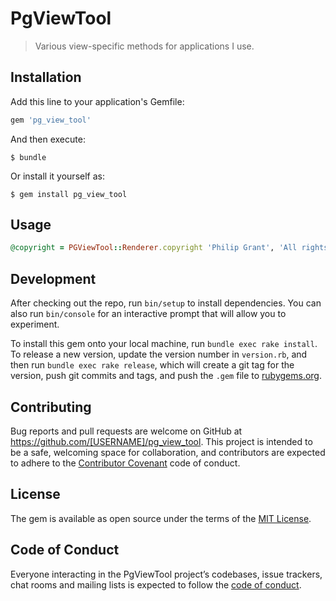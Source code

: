 # PgViewTool

> Various view-specific methods for applications I use.

## Installation

Add this line to your application's Gemfile:

```ruby
gem 'pg_view_tool'
```

And then execute:

    $ bundle

Or install it yourself as:

    $ gem install pg_view_tool

## Usage

```ruby
@copyright = PGViewTool::Renderer.copyright 'Philip Grant', 'All rights reserved'
```

## Development

After checking out the repo, run `bin/setup` to install dependencies. You can also run `bin/console` for an interactive prompt that will allow you to experiment.

To install this gem onto your local machine, run `bundle exec rake install`. To release a new version, update the version number in `version.rb`, and then run `bundle exec rake release`, which will create a git tag for the version, push git commits and tags, and push the `.gem` file to [rubygems.org](https://rubygems.org).

## Contributing

Bug reports and pull requests are welcome on GitHub at https://github.com/[USERNAME]/pg_view_tool. This project is intended to be a safe, welcoming space for collaboration, and contributors are expected to adhere to the [Contributor Covenant](http://contributor-covenant.org) code of conduct.

## License

The gem is available as open source under the terms of the [MIT License](https://opensource.org/licenses/MIT).

## Code of Conduct

Everyone interacting in the PgViewTool project’s codebases, issue trackers, chat rooms and mailing lists is expected to follow the [code of conduct](https://github.com/[USERNAME]/pg_view_tool/blob/master/CODE_OF_CONDUCT.md).
